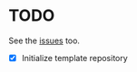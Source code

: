 # TODO
See the [issues](https://github.com/drkostas/src/issues) too.
- [X] Initialize template repository
